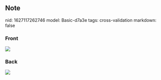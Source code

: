 ## Note
nid: 1627117262746
model: Basic-d7a3e
tags: cross-validation
markdown: false

### Front
<img src="paste-f362a0798d3f171055d6321f14c82fd00dafcd05.jpg">

### Back
<img src="paste-87fe146b3be8f33be0f84a727ab031375a7ee16f.jpg">
